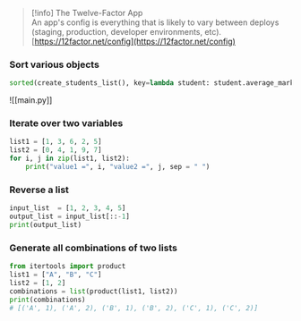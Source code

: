 > [!info] The Twelve-Factor App  
> An app's config is everything that is likely to vary between deploys (staging, production, developer environments, etc).  
> [https://12factor.net/config](https://12factor.net/config)  
### Sort various objects
```Python
sorted(create_students_list(), key=lambda student: student.average_marks())
```
![[main.py]]
### Iterate over two variables
```Python
list1 = [1, 3, 6, 2, 5]
list2 = [0, 4, 1, 9, 7]
for i, j in zip(list1, list2):
    print("value1 =", i, "value2 =", j, sep = " ")
```
### Reverse a list
```Python
input_list  = [1, 2, 3, 4, 5]
output_list = input_list[::-1]
print(output_list)
```
### **Generate all combinations of two lists**
```Python
from itertools import product
list1 = ["A", "B", "C"]
list2 = [1, 2]
combinations = list(product(list1, list2))
print(combinations)
# [('A', 1), ('A', 2), ('B', 1), ('B', 2), ('C', 1), ('C', 2)]
```